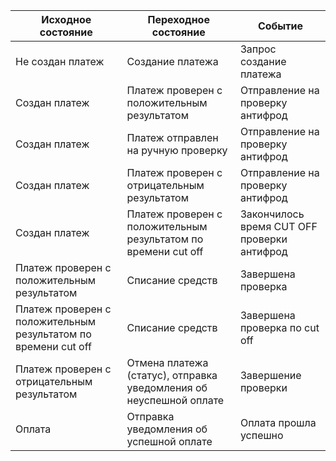 
| Исходное состояние | Переходное состояние | Событие |
| --- | --- | --- |
| Не создан платеж | Создание платежа | Запрос создание платежа |
| Создан платеж | Платеж проверен с положительным результатом | Отправление на проверку антифрод |
| Создан платеж | Платеж отправлен на ручную проверку | Отправление на проверку антифрод |
| Создан платеж | Платеж проверен с отрицательным результатом | Отправление на проверку антифрод |
| Создан платеж | Платеж проверен с положительным результатом по времени cut off | Закончилось время CUT OFF проверки антифрод |
| Платеж проверен с положительным результатом | Списание средств | Завершена проверка |
| Платеж проверен с положительным результатом по времени cut off  | Списание средств | Завершена проверка по cut off |
| Платеж проверен с отрицательным результатом | Отмена платежа (статус), отправка уведомления об неуспешной оплате | Завершение проверки  |
| Оплата | Отправка уведомления об успешной оплате | Оплата прошла успешно |
